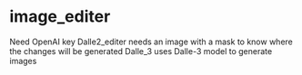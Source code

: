 # image_editer
Need OpenAI key
Dalle2_editer needs an image with a mask to know where the changes will be generated 
Dalle_3 uses Dalle-3 model to generate images
